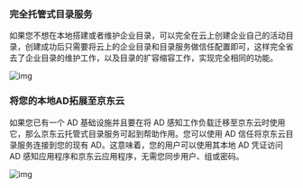 ### 完全托管式目录服务

如果您不想在本地搭建或者维护企业目录，可以完全在云上创建企业自己的活动目录，创建成功后只需要将云上的企业目录和目录服务做信任配置即可，这样完全省去了企业目录的维护工作，以及目录的扩容缩容工作，实现完全相同的功能。

![img](https://cf.jd.com/download/attachments/146007894/%E5%AE%8C%E5%85%A8%E6%89%98%E7%AE%A1%E5%BC%8F%E7%9B%AE%E5%BD%95%E6%9C%8D%E5%8A%A1-01.png?version=1&modificationDate=1543913077980&api=v2)

### 将您的本地AD拓展至京东云

如果您已有一个 AD 基础设施并且要在将 AD 感知工作负载迁移至京东云时使用它，那么京东云托管式目录服务可起到帮助作用。您可以使用 AD 信任将京东云目录服务连接到您的现有 AD。这意味着，您的用户可以使用其本地 AD 凭证访问 AD 感知应用程序和京东云应用程序，无需您同步用户、组或密码。

![img](https://cf.jd.com/download/attachments/146007894/11.15%E7%9B%AE%E5%BD%95%E6%9C%8D%E5%8A%A1-01.png?version=1&modificationDate=1543913101822&api=v2)